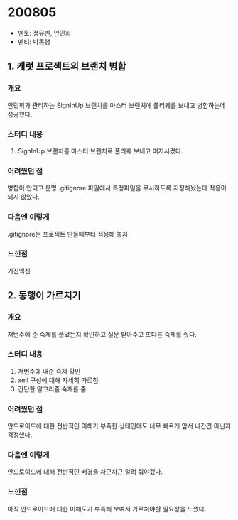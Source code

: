 # 200805

- 멘토: 정유빈, 안민희
- 멘티: 박동행

## 1. 캐럿 프로젝트의 브랜치 병합

### 개요
안민희가 관리하는 SignInUp 브랜치를 마스터 브랜치에 풀리퀘를 보내고 병합하는데 성공했다. 
### 스터디 내용
1. SignInUp 브랜치를 마스터 브랜치로 풀리퀘 보내고 머지시켰다.
### 어려웠던 점
병합이 안되고 분명 .gitignore 파일에서 특정파일을 무시하도록 지정해놨는데 적용이 되지 않았다.
### 다음엔 이렇게
.gitignore는 프로젝트 만들때부터 적용해 놓자
### 느낀점
기진맥진

## 2. 동행이 가르치기

### 개요
저번주에 준 숙제를 풀었는지 확인하고 질문 받아주고 또다른 숙제를 줬다.
### 스터디 내용
1. 저번주에 내준 숙제 확인
2. xml 구성에 대해 자세히 가르침
3. 간단한 알고리즘 숙제를 줌
### 어려웠던 점
안드로이드에 대한 전반적인 이해가 부족한 상태인데도 너무 빠르게 앞서 나간건 아닌지 걱정했다.
### 다음엔 이렇게
안드로이드에 대해 전반적인 배경을 차근차근 알려 줘야겠다.
### 느낀점
아직 안드로이드에 대한 이해도가 부족해 보여서 가르쳐야할 필요성을 느꼈다.